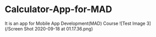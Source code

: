 # Calculator-App-for-MAD
It is an app for Mobile App Development(MAD) Course
![Test Image 3](/Screen Shot 2020-09-18 at 01.17.36.png)
